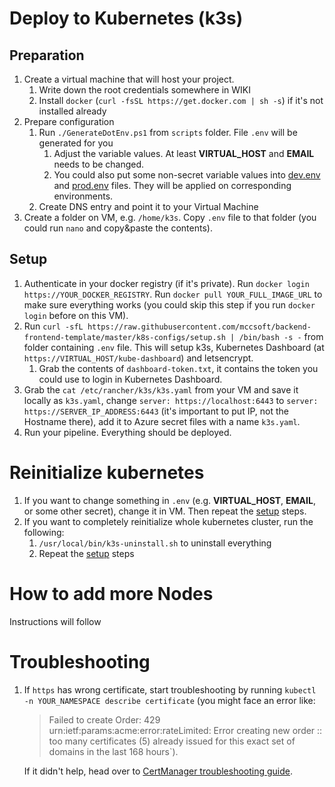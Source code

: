 # Deploy to Kubernetes (k3s)

## Preparation

1. Create a virtual machine that will host your project.
   1. Write down the root credentials somewhere in WIKI
   1. Install `docker` (`curl -fsSL https://get.docker.com | sh -s`) if it's not installed already
1. Prepare configuration
   1. Run `./GenerateDotEnv.ps1` from `scripts` folder. File `.env` will be generated for you
      1. Adjust the variable values. At least **VIRTUAL_HOST** and **EMAIL** needs to be changed.
      1. You could also put some non-secret variable values into [dev.env](/.ci/.env/dev.env) and [prod.env](/.ci/.env/prod.env) files. They will be applied on corresponding environments.
   1. Create DNS entry and point it to your Virtual Machine
1. Create a folder on VM, e.g. `/home/k3s`. Copy `.env` file to that folder (you could run `nano` and copy&paste the contents).

## Setup

1. Authenticate in your docker registry (if it's private). Run `docker login https://YOUR_DOCKER_REGISTRY`. Run `docker pull YOUR_FULL_IMAGE_URL` to make sure everything works (you could skip this step if you run `docker login` before on this VM).
1. Run `curl -sfL https://raw.githubusercontent.com/mccsoft/backend-frontend-template/master/k8s-configs/setup.sh | /bin/bash -s -` from folder containing `.env` file. This will setup k3s, Kubernetes Dashboard (at `https://VIRTUAL_HOST/kube-dashboard`) and letsencrypt.
   1. Grab the contents of `dashboard-token.txt`, it contains the token you could use to login in Kubernetes Dashboard.
1. Grab the `cat /etc/rancher/k3s/k3s.yaml` from your VM and save it locally as `k3s.yaml`, change `server: https://localhost:6443` to `server: https://SERVER_IP_ADDRESS:6443` (it's important to put IP, not the Hostname there), add it to Azure secret files with a name `k3s.yaml`.
1. Run your pipeline. Everything should be deployed.

# Reinitialize kubernetes

1. If you want to change something in `.env` (e.g. **VIRTUAL_HOST**, **EMAIL**, or some other secret), change it in VM. Then repeat the [setup](#setup) steps.
1. If you want to completely reinitialize whole kubernetes cluster, run the following:
   1. `/usr/local/bin/k3s-uninstall.sh` to uninstall everything
   1. Repeat the [setup](#setup) steps

# How to add more Nodes

Instructions will follow

# Troubleshooting

1. If `https` has wrong certificate, start troubleshooting by running `kubectl -n YOUR_NAMESPACE describe certificate` (you might face an error like:

   > Failed to create Order: 429 urn:ietf:params:acme:error:rateLimited: Error creating new order :: too many certificates (5) already issued for this exact set of domains in the last 168 hours`).

   If it didn't help, head over to [CertManager troubleshooting guide](https://cert-manager.io/docs/troubleshooting/acme/).
